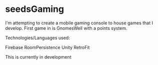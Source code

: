 # seedsGaming

I'm attempting to create a mobile gaming console to house games that I develop. First game in is GnomesWell with a points system. 

Technologies/Languages used:

Firebase
RoomPersistence
Unity
RetroFit

This is currently in development
